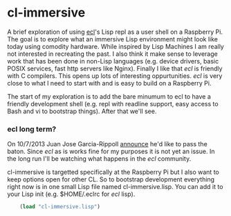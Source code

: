 cl-immersive
============

A brief exploration of using [ecl](http://ecls.sourceforge.net)'s Lisp repl as a
user shell on a Raspberry Pi. The goal is to explore what an immersive Lisp environment
might look like today using comodity hardware.  While inspired by Lisp Machines
I am really not interested in recreating the past. I also think it make sense to
leverage work that has been done in non-Lisp languages (e.g. device drivers,
basic POSIX services, fast http servers like Nginx).  Finally I like that
_ecl_ is friendly with C compilers. This opens up lots of interesting oppurtunities.
_ecl_ is very close to what I need to start with and is easy to build on a Raspberry Pi.

The start of my exploration is to add the bare minumum to ecl to have a friendly
development shell (e.g. repl with readline support, easy access to Bash and vi
to bootstrap things). After that we'll see.


### ecl long term?

On 10/7/2013 Juan Jose Garcia-Rippoll [announce](http://article.gmane.org/gmane.lisp.ecl.general/10264)
he'd like to pass the baton.  Since _ecl_ as is works fine for my purposes it
is not yet an issue. In the long run I'll be watching what happens in the _ecl_
community. 

cl-immersive is targetted specifically at the Raspberry Pi but I also want to
keep options open for other CL. So to bootstrap development everything right
now is in one small Lisp file named cl-immersive.lisp.  You can add it to your
Lisp init (e.g. $HOME/.eclrc for _ecl_ lisp).


```lisp
    (load "cl-immersive.lisp")
```


